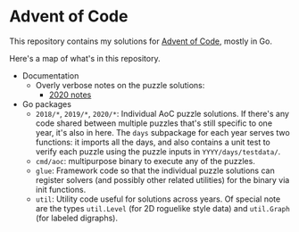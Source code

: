 # Advent of Code

This repository contains my solutions for
[Advent of Code](https://adventofcode.com/), mostly in Go.

Here's a map of what's in this repository.

- Documentation
  - Overly verbose notes on the puzzle solutions:
    - [2020 notes](docs/2020-notes.md)
- Go packages
  - `2018/*`, `2019/*`, `2020/*`: Individual AoC puzzle solutions. If there's
    any code  shared between multiple puzzles that's still specific to one year,
    it's also in here. The `days` subpackage for each year serves two functions:
    it imports all the days, and also contains a unit test to verify each puzzle
    using the puzzle inputs in `YYYY/days/testdata/`.
  - `cmd/aoc`: multipurpose binary to execute any of the puzzles.
  - `glue`: Framework code so that the individual puzzle solutions can register
    solvers (and possibly other related utilities) for the binary via init
    functions.
  - `util`: Utility code useful for solutions across years. Of special note are
    the types `util.Level` (for 2D roguelike style data) and `util.Graph` (for
    labeled digraphs).
